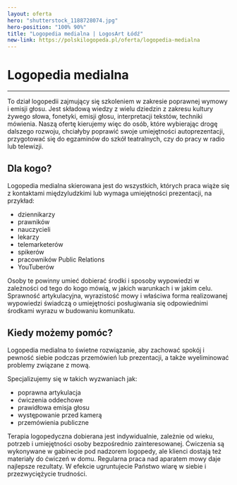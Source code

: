 ```yaml
---
layout: oferta
hero: "shutterstock_1188728074.jpg"
hero-position: "100% 90%"
title: "Logopedia medialna | LogosArt Łódź"
new-link: https://polskilogopeda.pl/oferta/logopedia-medialna
---
```


# Logopedia medialna

<hr>

To dział logopedii zajmujący się szkoleniem w zakresie poprawnej wymowy i emisji głosu. 
Jest składową wiedzy z wielu dziedzin z zakresu kultury żywego słowa, fonetyki, emisji głosu, 
interpretacji tekstów, techniki mówienia. Naszą ofertę kierujemy więc do osób, które 
wybierając drogę dalszego rozwoju, chciałyby poprawić swoje umiejętności autoprezentacji, 
przygotować się do egzaminów do szkół teatralnych, czy do pracy w radio lub telewizji.

## Dla kogo?

Logopedia medialna skierowana jest do wszystkich, których praca wiąże się z kontaktami międzyludzkimi 
lub wymaga umiejętności prezentacji, na przykład:

- dziennikarzy
- prawników
- nauczycieli
- lekarzy
- telemarketerów
- spikerów
- pracowników Public Relations
- YouTuberów

Osoby te powinny umieć dobierać środki i sposoby wypowiedzi w zależności od tego do kogo mówią, w jakich 
warunkach i w jakim celu. Sprawność artykulacyjna, wyrazistość mowy i właściwa forma realizowanej 
wypowiedzi świadczą o umiejętności posługiwania się odpowiednimi środkami wyrazu w budowaniu komunikatu.


## Kiedy możemy pomóc?

Logopedia medialna to świetne rozwiązanie, aby zachować spokój i pewność siebie podczas przemówień lub 
prezentacji, a także wyeliminować problemy związane z mową.

Specjalizujemy się w takich wyzwaniach jak:
- poprawna artykulacja
- ćwiczenia oddechowe
- prawidłowa emisja głosu
- występowanie przed kamerą
- przemówienia publiczne

Terapia logopedyczna dobierana jest indywidualnie, zależnie od wieku, potrzeb i umiejętności 
osoby bezpośrednio zainteresowanej. Ćwiczenia są wykonywane w gabinecie pod nadzorem logopedy, 
ale klienci dostają też materiały do ćwiczeń w domu. Regularna praca nad aparatem mowy daje najlepsze 
rezultaty. W efekcie ugruntujecie Państwo wiarę w  siebie i przezwyciężycie trudności.
